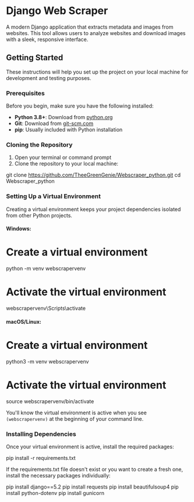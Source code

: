 # Django Web Scraper

A modern Django application that extracts metadata and images from websites. This tool allows users to analyze websites and download images with a sleek, responsive interface.

## Getting Started

These instructions will help you set up the project on your local machine for development and testing purposes.

### Prerequisites

Before you begin, make sure you have the following installed:

- **Python 3.8+**: Download from [python.org](https://www.python.org/downloads/)
- **Git**: Download from [git-scm.com](https://git-scm.com/downloads)
- **pip**: Usually included with Python installation

### Cloning the Repository

1. Open your terminal or command prompt
2. Clone the repository to your local machine:

git clone https://github.com/TheeGreenGenie/Webscraper_python.git
cd Webscraper_python


### Setting Up a Virtual Environment

Creating a virtual environment keeps your project dependencies isolated from other Python projects.

#### Windows:

# Create a virtual environment
python -m venv webscrapervenv

# Activate the virtual environment
webscrapervenv\Scripts\activate

#### macOS/Linux:

# Create a virtual environment
python3 -m venv webscrapervenv

# Activate the virtual environment
source webscrapervenv/bin/activate

You'll know the virtual environment is active when you see `(webscrapervenv)` at the beginning of your command line.

### Installing Dependencies

Once your virtual environment is active, install the required packages:

pip install -r requirements.txt

If the requirements.txt file doesn't exist or you want to create a fresh one, install the necessary packages individually:

pip install django==5.2
pip install requests
pip install beautifulsoup4
pip install python-dotenv
pip install gunicorn